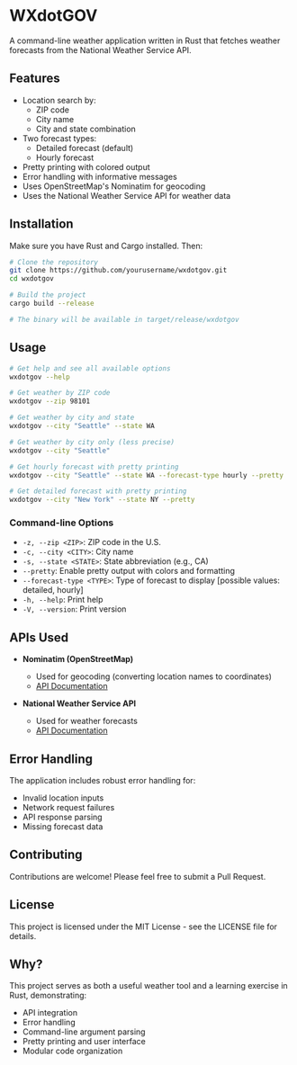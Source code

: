 # WXdotGOV

A command-line weather application written in Rust that fetches weather forecasts from the National Weather Service API.

## Features

- Location search by:
  - ZIP code
  - City name
  - City and state combination
- Two forecast types:
  - Detailed forecast (default)
  - Hourly forecast
- Pretty printing with colored output
- Error handling with informative messages
- Uses OpenStreetMap's Nominatim for geocoding
- Uses the National Weather Service API for weather data

## Installation

Make sure you have Rust and Cargo installed. Then:

```bash
# Clone the repository
git clone https://github.com/yourusername/wxdotgov.git
cd wxdotgov

# Build the project
cargo build --release

# The binary will be available in target/release/wxdotgov
```

## Usage

```bash
# Get help and see all available options
wxdotgov --help

# Get weather by ZIP code
wxdotgov --zip 98101

# Get weather by city and state
wxdotgov --city "Seattle" --state WA

# Get weather by city only (less precise)
wxdotgov --city "Seattle"

# Get hourly forecast with pretty printing
wxdotgov --city "Seattle" --state WA --forecast-type hourly --pretty

# Get detailed forecast with pretty printing
wxdotgov --city "New York" --state NY --pretty
```

### Command-line Options

- `-z, --zip <ZIP>`: ZIP code in the U.S.
- `-c, --city <CITY>`: City name
- `-s, --state <STATE>`: State abbreviation (e.g., CA)
- `--pretty`: Enable pretty output with colors and formatting
- `--forecast-type <TYPE>`: Type of forecast to display [possible values: detailed, hourly]
- `-h, --help`: Print help
- `-V, --version`: Print version

## APIs Used

- **Nominatim (OpenStreetMap)**
  - Used for geocoding (converting location names to coordinates)
  - [API Documentation](https://nominatim.org/release-docs/develop/api/Search/)

- **National Weather Service API**
  - Used for weather forecasts
  - [API Documentation](https://www.weather.gov/documentation/services-web-api)

## Error Handling

The application includes robust error handling for:
- Invalid location inputs
- Network request failures
- API response parsing
- Missing forecast data

## Contributing

Contributions are welcome! Please feel free to submit a Pull Request.

## License

This project is licensed under the MIT License - see the LICENSE file for details.

## Why?

This project serves as both a useful weather tool and a learning exercise in Rust, demonstrating:
- API integration
- Error handling
- Command-line argument parsing
- Pretty printing and user interface
- Modular code organization
